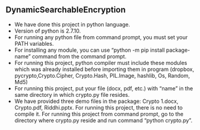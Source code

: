 DynamicSearchableEncryption
-----------------
- We have done this project in python language.
- Version of python is 2.7.10.
- For running any python file from command prompt, you must set your PATH variables.
- For installing any module, you can use “python -m pip install package-name” command from the command prompt.
- For running this project, python compiler must include these modules which was already installed before importing them in program (dropbox, pycrypto,Crypto.Cipher, Crypto.Hash, PIL.Image, hashlib, Os, Random, Md5)
- For running this project, put your file (docx, pdf, etc.) with “name” in the same directory in which crypto.py file resides.
- We have provided three demo files in the package: Crypto 1.docx, Crypto.pdf, Riddhi.pptx. For running this project, there is no need to compile it. For running this project from command prompt, go to the directory where crypto.py reside and run command “python crypto.py”.
